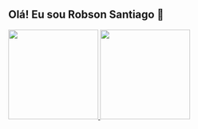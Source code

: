 ## Olá! Eu sou Robson Santiago 👋

<div>
  <a href="https://beacons.ai/rsantiag085">
  <img height="180em" src="https://github-readme-stats.vercel.app/api?username=rsantiag085&show_icons=true&theme=dracula&include_all_commits=true&count_private=true"/>
  <img height="180em" src="https://github-readme-stats.vercel.app/api/top-langs/?username=rsantiag085&layout=compact&langs_count=16&theme=dracula"/>
<!--
**rsantiag085/rsantiag085** is a ✨ _special_ ✨ repository because its `README.md` (this file) appears on your GitHub profile.

Here are some ideas to get you started:

- 🔭 I’m currently working on ...
- 🌱 I’m currently learning ...
- 👯 I’m looking to collaborate on ...
- 🤔 I’m looking for help with ...
- 💬 Ask me about ...
- 📫 How to reach me: ...
- 😄 Pronouns: ...
- ⚡ Fun fact: ...
-->
